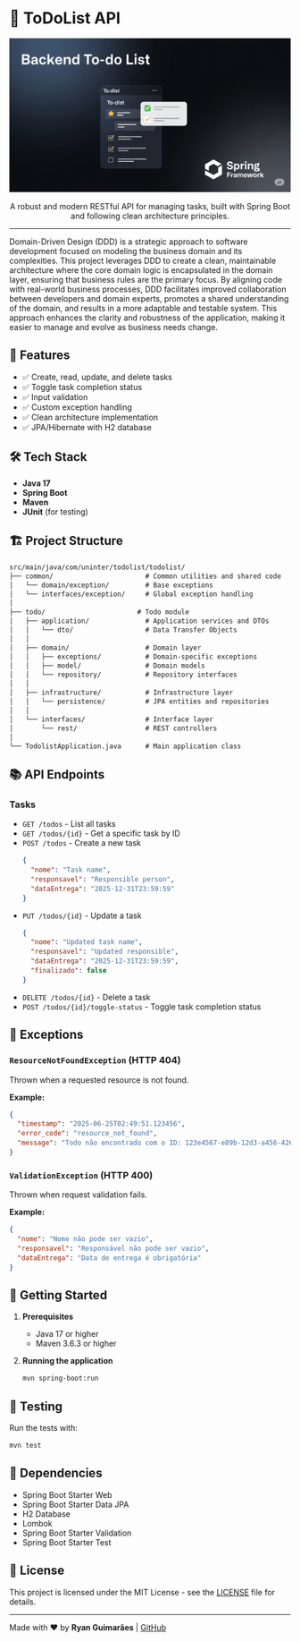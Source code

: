 # 📝 ToDoList API

<p align="center">
  <img src="./docs/project-hero.png" alt="ToDoList API">
</p>

<p align="center">
    A robust and modern RESTful API for managing tasks, built with Spring Boot and following clean architecture principles.
</p>

--- 

Domain-Driven Design (DDD) is a strategic approach to software development focused on modeling the business domain
and its complexities. This project leverages DDD to create a clean, maintainable architecture where the core domain 
logic is encapsulated in the domain layer, ensuring that business rules are the primary focus. By aligning code with 
real-world business processes, DDD facilitates improved collaboration between developers and domain experts, promotes 
a shared understanding of the domain, and results in a more adaptable and testable system. This approach enhances 
the clarity and robustness of the application, making it easier to manage and evolve as business needs change.

## 🚀 Features

- ✅ Create, read, update, and delete tasks
- ✅ Toggle task completion status
- ✅ Input validation
- ✅ Custom exception handling
- ✅ Clean architecture implementation
- ✅ JPA/Hibernate with H2 database

## 🛠️ Tech Stack

- **Java 17**
- **Spring Boot**
- **Maven**
- **JUnit** (for testing)

## 🏗️ Project Structure

```
src/main/java/com/uninter/todolist/todolist/
├── common/                       # Common utilities and shared code
│   └── domain/exception/         # Base exceptions
│   └── interfaces/exception/     # Global exception handling
│
├── todo/                       # Todo module
│   ├── application/              # Application services and DTOs
│   │   └── dto/                  # Data Transfer Objects
│   │
│   ├── domain/                   # Domain layer
│   │   ├── exceptions/           # Domain-specific exceptions
│   │   ├── model/                # Domain models
│   │   └── repository/           # Repository interfaces
│   │
│   ├── infrastructure/           # Infrastructure layer
│   │   └── persistence/          # JPA entities and repositories
│   │
│   └── interfaces/               # Interface layer
│       └── rest/                 # REST controllers
│
└── TodolistApplication.java      # Main application class
```

## 📚 API Endpoints

### Tasks

- `GET /todos` - List all tasks
- `GET /todos/{id}` - Get a specific task by ID
- `POST /todos` - Create a new task
  ```json
  {
    "nome": "Task name",
    "responsavel": "Responsible person",
    "dataEntrega": "2025-12-31T23:59:59"
  }
  ```
- `PUT /todos/{id}` - Update a task
  ```json
  {
    "nome": "Updated task name",
    "responsavel": "Updated responsible",
    "dataEntrega": "2025-12-31T23:59:59",
    "finalizado": false
  }
  ```
- `DELETE /todos/{id}` - Delete a task
- `POST /todos/{id}/toggle-status` - Toggle task completion status

## 🚨 Exceptions

### `ResourceNotFoundException` (HTTP 404)
Thrown when a requested resource is not found.

**Example:**
```json
{
  "timestamp": "2025-06-25T02:49:51.123456",
  "error_code": "resource_not_found",
  "message": "Todo não encontrado com o ID: 123e4567-e89b-12d3-a456-426614174000"
}
```

### `ValidationException` (HTTP 400)
Thrown when request validation fails.

**Example:**
```json
{
  "nome": "Nome não pode ser vazio",
  "responsavel": "Responsável não pode ser vazio",
  "dataEntrega": "Data de entrega é obrigatória"
}
```

## 🚀 Getting Started

1. **Prerequisites**
   - Java 17 or higher
   - Maven 3.6.3 or higher

2. **Running the application**
   ```bash
   mvn spring-boot:run
   ```

## 🧪 Testing

Run the tests with:
```bash
mvn test
```

## 🧩 Dependencies

- Spring Boot Starter Web
- Spring Boot Starter Data JPA
- H2 Database
- Lombok
- Spring Boot Starter Validation
- Spring Boot Starter Test

## 📝 License

This project is licensed under the MIT License - see the [LICENSE](LICENSE) file for details.

---

Made with ❤️ by **Ryan Guimarães** | [GitHub](https://github.com/guimaraesr-y)
